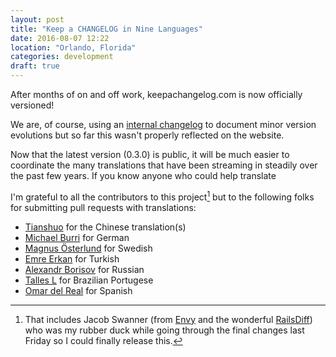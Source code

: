 ```yaml
---
layout: post
title: "Keep a CHANGELOG in Nine Languages"
date: 2016-08-07 12:22
location: "Orlando, Florida"
categories: development
draft: true
---
```


After months of on and off work, keepachangelog.com is now officially versioned!

We are, of course, using an [internal changelog][cl] to document minor version
evolutions but so far this wasn't properly reflected on the website.

Now that the latest version (0.3.0) is public, it will be much easier to
coordinate the many translations that have been streaming in steadily over the
past few years. If you know anyone who could help translate

I'm grateful to all the contributors to this project[^1] but
to the following folks for submitting pull requests with translations:

- [Tianshuo][tianshuo] for the Chinese translation(s)
- [Michael Burri][mpbzh] for German
- [Magnus Österlund][magol] for Swedish
- [Emre Erkan][karalamalar] for Turkish
- [Alexandr Borisov][aishek] for Russian
- [Talles L][tallesl] for Brazilian Portugese
- [Omar del Real][ZeliosAriex] for Spanish

[cl]: https://github.com/olivierlacan/keep-a-changelog/blob/c844dcacdcce8d026f0867b7782866d6d5b11492/CHANGELOG.md
[tr]: https://github.com/olivierlacan/keep-a-changelog#translations
[rd]: http://railsdiff.org/
[tianshuo]: https://github.com/tianshuo
[mpbzh]: https://github.com/mpbzh
[magol]: https://github.com/magol
[karalamalar]: https://github.com/karalamalar
[aishek]: https://github.com/aishek
[tallesl]: https://github.com/tallesl
[ZeliosAriex]: https://github.com/ZeliosAriex
[envy]: http://madewithenvy.com/

[^1]: That includes Jacob Swanner (from [Envy][envy] and the wonderful
[RailsDiff][rd]) who was my rubber duck while going through the final changes
last Friday so I could finally release this.
